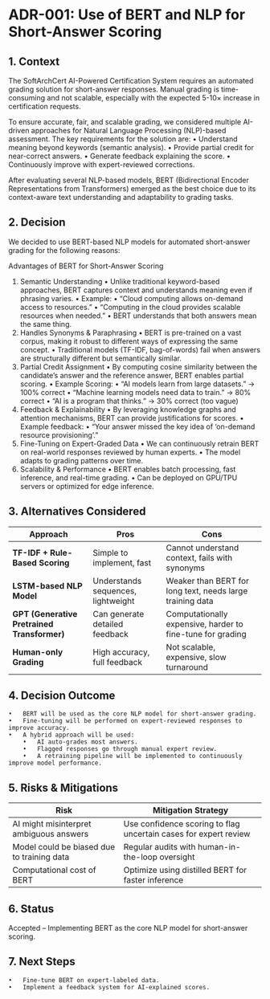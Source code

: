 # ADR-001: Use of BERT and NLP for Short-Answer Scoring

## 1. Context

The SoftArchCert AI-Powered Certification System requires an automated grading solution for short-answer responses. Manual grading is time-consuming and not scalable, especially with the expected 5-10× increase in certification requests.

To ensure accurate, fair, and scalable grading, we considered multiple AI-driven approaches for Natural Language Processing (NLP)-based assessment. The key requirements for the solution are:
	•	Understand meaning beyond keywords (semantic analysis).
	•	Provide partial credit for near-correct answers.
	•	Generate feedback explaining the score.
	•	Continuously improve with expert-reviewed corrections.

After evaluating several NLP-based models, BERT (Bidirectional Encoder Representations from Transformers) emerged as the best choice due to its context-aware text understanding and adaptability to grading tasks.

## 2. Decision

We decided to use BERT-based NLP models for automated short-answer grading for the following reasons:

Advantages of BERT for Short-Answer Scoring
1.	Semantic Understanding
	•	Unlike traditional keyword-based approaches, BERT captures context and understands meaning even if phrasing varies.
	•	Example:
	•	“Cloud computing allows on-demand access to resources.”
	•	“Computing in the cloud provides scalable resources when needed.”
	•	BERT understands that both answers mean the same thing.
2.	Handles Synonyms & Paraphrasing
	•	BERT is pre-trained on a vast corpus, making it robust to different ways of expressing the same concept.
	•	Traditional models (TF-IDF, bag-of-words) fail when answers are structurally different but semantically similar.
3.	Partial Credit Assignment
	•	By computing cosine similarity between the candidate’s answer and the reference answer, BERT enables partial scoring.
	•	Example Scoring:
	•	“AI models learn from large datasets.” → 100% correct
	•	“Machine learning models need data to train.” → 80% correct
	•	“AI is a program that thinks.” → 30% correct (too vague)
4.	Feedback & Explainability
	•	By leveraging knowledge graphs and attention mechanisms, BERT can provide justifications for scores.
	•	Example feedback:
	•	“Your answer missed the key idea of ‘on-demand resource provisioning’.”
5.	Fine-Tuning on Expert-Graded Data
	•	We can continuously retrain BERT on real-world responses reviewed by human experts.
	•	The model adapts to grading patterns over time.
6.	Scalability & Performance
	•	BERT enables batch processing, fast inference, and real-time grading.
	•	Can be deployed on GPU/TPU servers or optimized for edge inference.

## 3. Alternatives Considered

| Approach | Pros | Cons |
| --- | --- | --- |
| **TF-IDF + Rule-Based Scoring** | Simple to implement, fast | Cannot understand context, fails with synonyms |
| **LSTM-based NLP Model** | Understands sequences, lightweight | Weaker than BERT for long text, needs large training data |
| **GPT (Generative Pretrained Transformer)** | Can generate detailed feedback | Computationally expensive, harder to fine-tune for grading |
| **Human-only Grading** | High accuracy, full feedback | Not scalable, expensive, slow turnaround |

## 4. Decision Outcome
	•	BERT will be used as the core NLP model for short-answer grading.
	•	Fine-tuning will be performed on expert-reviewed responses to improve accuracy.
	•	A hybrid approach will be used:
		•	AI auto-grades most answers.
		•	Flagged responses go through manual expert review.
		•	A retraining pipeline will be implemented to continuously improve model performance.

## 5. Risks & Mitigations

| Risk | Mitigation Strategy |
| --- | --- |
| AI might misinterpret ambiguous answers | Use confidence scoring to flag uncertain cases for expert review
| Model could be biased due to training data | Regular audits with human-in-the-loop oversight |
| Computational cost of BERT | Optimize using distilled BERT for faster inference |

## 6. Status

Accepted – Implementing BERT as the core NLP model for short-answer scoring.

## 7. Next Steps
	•	Fine-tune BERT on expert-labeled data.
	•	Implement a feedback system for AI-explained scores.